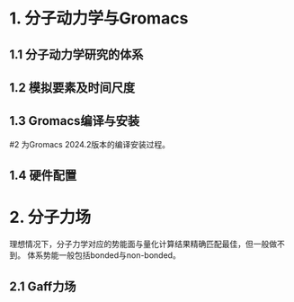 # 1. 分子动力学与Gromacs
## 1.1 分子动力学研究的体系

## 1.2 模拟要素及时间尺度

## 1.3 Gromacs编译与安装
 #2 为Gromacs 2024.2版本的编译安装过程。
## 1.4 硬件配置

# 2. 分子力场
理想情况下，分子力学对应的势能面与量化计算结果精确匹配最佳，但一般做不到。
体系势能一般包括bonded与non-bonded。
## 2.1 Gaff力场
